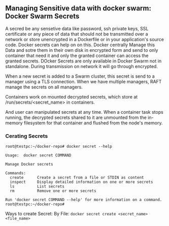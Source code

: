 ## Managing Sensitive data with docker swarm: Docker Swarm Secrets

A secred be any sensetive data like password, ssh private keys, SSL certificate or any piece of data that should not be transmitted over a network or store unencrypted in a Dockerfile or in your application's source code. Docker secrets can help on on this. Docker centrally Manage this Data and sotre them in their own disk in encrypted form and send to only container that need it and only the granted container can access the granted secrets. DOcker Secrets are only available in Docker Swarm not in standalone. During transmission on network it will go through encrypted.

When a new secret is added to a Swarm cluster, this secret is send to a manager using a TLS connection. When we have multiple managers, RAFT manage the secrets on all managers.

Containers work on mounted decrypted secrets, which store at /run/secrets/<secret_name> in containers.

And user can manipulated secrets at any time. When a container task stops running, the decrypted secrets shared to it are unmounted from the in-memory filesystem for that container and flushed from the node's memory.

### Cerating Secrets
```
root@testpc:~/docker-repo# docker secret --help

Usage:  docker secret COMMAND

Manage Docker secrets

Commands:
  create      Create a secret from a file or STDIN as content
  inspect     Display detailed information on one or more secrets
  ls          List secrets
  rm          Remove one or more secrets

Run 'docker secret COMMAND --help' for more information on a command.
root@testpc:~/docker-repo#
```

Ways to create Secret:
By File:
```docker secret create <secret_name> <file_name>```
